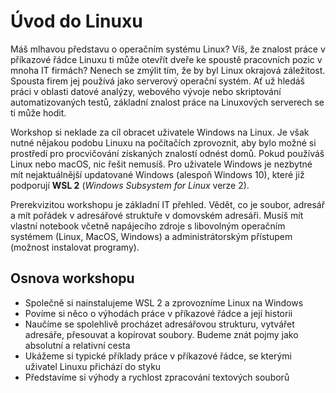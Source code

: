 # Úvod do Linuxu

Máš mlhavou představu o operačním systému Linux? Víš, že znalost práce v příkazové řádce Linuxu ti může otevřít dveře ke spoustě pracovních pozic v mnoha IT firmách? Nenech se zmýlit tím, že by byl Linux okrajová záležitost. Spousta firem jej používá jako serverový operační systém. Ať už hledáš práci v oblasti datové analýzy, webového vývoje nebo skriptování automatizovaných testů, základní znalost práce na Linuxových serverech se ti může hodit.

Workshop si neklade za cíl obracet uživatele Windows na Linux. Je však nutné nějakou podobu Linuxu na počítačích zprovoznit, aby bylo možné si prostředí pro procvičování získaných znalostí odnést domů. Pokud používáš Linux nebo macOS, nic řešit nemusíš. Pro uživatele Windows je nezbytné mít nejaktuálnější updatované Windows (alespoň Windows 10), které již podporují **WSL 2** (_Windows Subsystem for Linux_ verze 2).

Prerekvizitou workshopu je základní IT přehled. Vědět, co je soubor, adresář a mít pořádek v adresářové struktuře v domovském adresáři. Musíš mít vlastní notebook včetně napájecího zdroje s libovolným operačním systémem (Linux, MacOS, Windows) a administrátorským přístupem (možnost instalovat programy).

## Osnova workshopu

* Společně si nainstalujeme WSL 2 a zprovozníme Linux na Windows
* Povíme si něco o výhodách práce v příkazové řádce a její historii
* Naučíme se spolehlivě procházet adresářovou strukturu, vytvářet adresáře, přesouvat a kopírovat soubory. Budeme znát pojmy jako absolutní a relativní cesta
* Ukážeme si typické příklady práce v příkazové řádce, se kterými uživatel Linuxu přichází do styku
* Představíme si výhody a rychlost zpracování textových souborů
